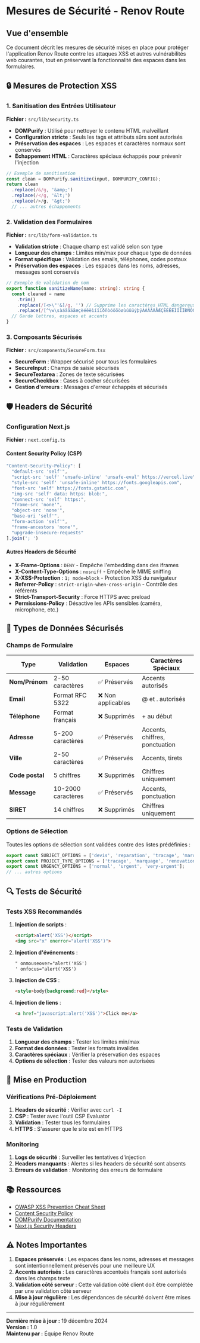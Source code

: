 # Mesures de Sécurité - Renov Route

## Vue d'ensemble

Ce document décrit les mesures de sécurité mises en place pour protéger l'application Renov Route contre les attaques XSS et autres vulnérabilités web courantes, tout en préservant la fonctionnalité des espaces dans les formulaires.

## 🔒 Mesures de Protection XSS

### 1. Sanitisation des Entrées Utilisateur

**Fichier :** `src/lib/security.ts`

- **DOMPurify** : Utilisé pour nettoyer le contenu HTML malveillant
- **Configuration stricte** : Seuls les tags et attributs sûrs sont autorisés
- **Préservation des espaces** : Les espaces et caractères normaux sont conservés
- **Échappement HTML** : Caractères spéciaux échappés pour prévenir l'injection

```typescript
// Exemple de sanitisation
const clean = DOMPurify.sanitize(input, DOMPURIFY_CONFIG);
return clean
  .replace(/&/g, '&amp;')
  .replace(/</g, '&lt;')
  .replace(/>/g, '&gt;')
  // ... autres échappements
```

### 2. Validation des Formulaires

**Fichier :** `src/lib/form-validation.ts`

- **Validation stricte** : Chaque champ est validé selon son type
- **Longueur des champs** : Limites min/max pour chaque type de données
- **Format spécifique** : Validation des emails, téléphones, codes postaux
- **Préservation des espaces** : Les espaces dans les noms, adresses, messages sont conservés

```typescript
// Exemple de validation de nom
export function sanitizeName(name: string): string {
  const cleaned = name
    .trim()
    .replace(/[<>\"'&]/g, '') // Supprime les caractères HTML dangereux
    .replace(/[^\w\sàáâãäåæçèéêëìíîïðñòóôõöøùúûüýþÿÀÁÂÃÄÅÆÇÈÉÊËÌÍÎÏÐÑÒÓÔÕÖØÙÚÛÜÝÞß]/g, '');
  // Garde lettres, espaces et accents
}
```

### 3. Composants Sécurisés

**Fichier :** `src/components/SecureForm.tsx`

- **SecureForm** : Wrapper sécurisé pour tous les formulaires
- **SecureInput** : Champs de saisie sécurisés
- **SecureTextarea** : Zones de texte sécurisées
- **SecureCheckbox** : Cases à cocher sécurisées
- **Gestion d'erreurs** : Messages d'erreur échappés et sécurisés

## 🛡️ Headers de Sécurité

### Configuration Next.js

**Fichier :** `next.config.ts`

#### Content Security Policy (CSP)
```typescript
"Content-Security-Policy": [
  "default-src 'self'",
  "script-src 'self' 'unsafe-inline' 'unsafe-eval' https://vercel.live",
  "style-src 'self' 'unsafe-inline' https://fonts.googleapis.com",
  "font-src 'self' https://fonts.gstatic.com",
  "img-src 'self' data: https: blob:",
  "connect-src 'self' https:",
  "frame-src 'none'",
  "object-src 'none'",
  "base-uri 'self'",
  "form-action 'self'",
  "frame-ancestors 'none'",
  "upgrade-insecure-requests"
].join('; ')
```

#### Autres Headers de Sécurité
- **X-Frame-Options** : `DENY` - Empêche l'embedding dans des iframes
- **X-Content-Type-Options** : `nosniff` - Empêche le MIME sniffing
- **X-XSS-Protection** : `1; mode=block` - Protection XSS du navigateur
- **Referrer-Policy** : `strict-origin-when-cross-origin` - Contrôle des référents
- **Strict-Transport-Security** : Force HTTPS avec preload
- **Permissions-Policy** : Désactive les APIs sensibles (caméra, microphone, etc.)

## 📝 Types de Données Sécurisés

### Champs de Formulaire

| Type | Validation | Espaces | Caractères Spéciaux |
|------|------------|---------|-------------------|
| **Nom/Prénom** | 2-50 caractères | ✅ Préservés | Accents autorisés |
| **Email** | Format RFC 5322 | ❌ Non applicables | @ et . autorisés |
| **Téléphone** | Format français | ❌ Supprimés | + au début |
| **Adresse** | 5-200 caractères | ✅ Préservés | Accents, chiffres, ponctuation |
| **Ville** | 2-50 caractères | ✅ Préservés | Accents, tirets |
| **Code postal** | 5 chiffres | ❌ Supprimés | Chiffres uniquement |
| **Message** | 10-2000 caractères | ✅ Préservés | Accents, ponctuation |
| **SIRET** | 14 chiffres | ❌ Supprimés | Chiffres uniquement |

### Options de Sélection

Toutes les options de sélection sont validées contre des listes prédéfinies :

```typescript
export const SUBJECT_OPTIONS = ['devis', 'reparation', 'tracage', 'marquage', 'autre'];
export const PROJECT_TYPE_OPTIONS = ['tracage', 'marquage', 'renovation', 'autre'];
export const URGENCY_OPTIONS = ['normal', 'urgent', 'very-urgent'];
// ... autres options
```

## 🔍 Tests de Sécurité

### Tests XSS Recommandés

1. **Injection de scripts** :
   ```html
   <script>alert('XSS')</script>
   <img src="x" onerror="alert('XSS')">
   ```

2. **Injection d'événements** :
   ```html
   " onmouseover="alert('XSS')
   ' onfocus="alert('XSS')
   ```

3. **Injection de CSS** :
   ```html
   <style>body{background:red}</style>
   ```

4. **Injection de liens** :
   ```html
   <a href="javascript:alert('XSS')">Click me</a>
   ```

### Tests de Validation

1. **Longueur des champs** : Tester les limites min/max
2. **Format des données** : Tester les formats invalides
3. **Caractères spéciaux** : Vérifier la préservation des espaces
4. **Options de sélection** : Tester des valeurs non autorisées

## 🚀 Mise en Production

### Vérifications Pré-Déploiement

1. **Headers de sécurité** : Vérifier avec `curl -I`
2. **CSP** : Tester avec l'outil CSP Evaluator
3. **Validation** : Tester tous les formulaires
4. **HTTPS** : S'assurer que le site est en HTTPS

### Monitoring

1. **Logs de sécurité** : Surveiller les tentatives d'injection
2. **Headers manquants** : Alertes si les headers de sécurité sont absents
3. **Erreurs de validation** : Monitoring des erreurs de formulaire

## 📚 Ressources

- [OWASP XSS Prevention Cheat Sheet](https://cheatsheetseries.owasp.org/cheatsheets/Cross_Site_Scripting_Prevention_Cheat_Sheet.html)
- [Content Security Policy](https://developer.mozilla.org/en-US/docs/Web/HTTP/CSP)
- [DOMPurify Documentation](https://github.com/cure53/DOMPurify)
- [Next.js Security Headers](https://nextjs.org/docs/advanced-features/security-headers)

## ⚠️ Notes Importantes

1. **Espaces préservés** : Les espaces dans les noms, adresses et messages sont intentionnellement préservés pour une meilleure UX
2. **Accents autorisés** : Les caractères accentués français sont autorisés dans les champs texte
3. **Validation côté serveur** : Cette validation côté client doit être complétée par une validation côté serveur
4. **Mise à jour régulière** : Les dépendances de sécurité doivent être mises à jour régulièrement

---

**Dernière mise à jour :** 19 décembre 2024  
**Version :** 1.0  
**Maintenu par :** Équipe Renov Route

